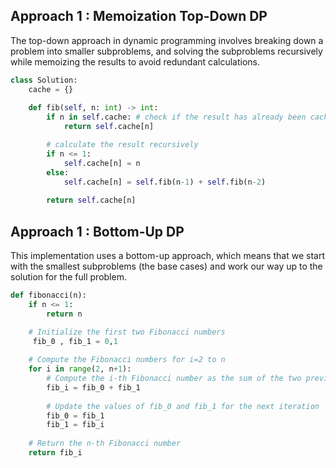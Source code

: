 ## Approach 1 : Memoization  Top-Down  DP

The top-down approach in dynamic programming involves breaking down a problem into smaller subproblems, and solving the subproblems recursively while memoizing the results to avoid redundant calculations. 

```python
class Solution:
    cache = {}
    
    def fib(self, n: int) -> int:
        if n in self.cache: # check if the result has already been cached
            return self.cache[n]

        # calculate the result recursively
        if n <= 1:
            self.cache[n] = n
        else:
            self.cache[n] = self.fib(n-1) + self.fib(n-2)
        
        return self.cache[n]

```

## Approach 1 : Bottom-Up DP

This implementation uses a bottom-up approach, which means that we start with the smallest subproblems (the base cases) and work our way up to the solution for the full problem.

```python
def fibonacci(n):
    if n <= 1:
        return n

    # Initialize the first two Fibonacci numbers
	 fib_0 , fib_1 = 0,1 
    
    # Compute the Fibonacci numbers for i=2 to n
    for i in range(2, n+1):
        # Compute the i-th Fibonacci number as the sum of the two previous Fibonacci numbers
        fib_i = fib_0 + fib_1
        
        # Update the values of fib_0 and fib_1 for the next iteration
        fib_0 = fib_1
        fib_1 = fib_i
    
    # Return the n-th Fibonacci number
    return fib_i

```
